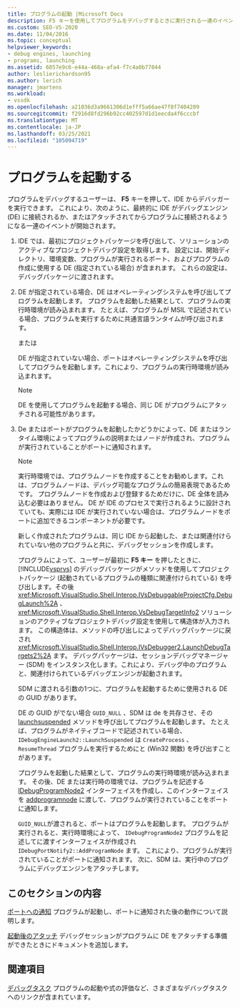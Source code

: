 ```yaml
---
title: プログラムの起動 |Microsoft Docs
description: F5 キーを使用してプログラムをデバッグするときに実行される一連のイベントについて説明します。
ms.custom: SEO-VS-2020
ms.date: 11/04/2016
ms.topic: conceptual
helpviewer_keywords:
- debug engines, launching
- programs, launching
ms.assetid: 6857e9c6-e44a-468a-afa4-f7c4a0b77844
author: leslierichardson95
ms.author: lerich
manager: jmartens
ms.workload:
- vssdk
ms.openlocfilehash: a21036d3a9661306d1efff5a66ae47f8f7404209
ms.sourcegitcommit: f2916d8fd296b92cc402597d1d1eecda4f6cccbf
ms.translationtype: MT
ms.contentlocale: ja-JP
ms.lasthandoff: 03/25/2021
ms.locfileid: "105094719"
---
```

# <a name="launch-a-program"></a>プログラムを起動する
プログラムをデバッグするユーザーは、 **F5** キーを押して、IDE からデバッガーを実行できます。 これにより、次のように、最終的に IDE がデバッグエンジン (DE) に接続されるか、またはアタッチされてからプログラムに接続されるようになる一連のイベントが開始されます。

1. IDE では、最初にプロジェクトパッケージを呼び出して、ソリューションのアクティブなプロジェクトデバッグ設定を取得します。 設定には、開始ディレクトリ、環境変数、プログラムが実行されるポート、およびプログラムの作成に使用する DE (指定されている場合) が含まれます。 これらの設定は、デバッグパッケージに渡されます。

2. DE が指定されている場合、DE はオペレーティングシステムを呼び出してプログラムを起動します。 プログラムを起動した結果として、プログラムの実行時環境が読み込まれます。 たとえば、プログラムが MSIL で記述されている場合、プログラムを実行するために共通言語ランタイムが呼び出されます。

    または

    DE が指定されていない場合、ポートはオペレーティングシステムを呼び出してプログラムを起動します。これにより、プログラムの実行時環境が読み込まれます。

   > [!NOTE]
   > DE を使用してプログラムを起動する場合、同じ DE がプログラムにアタッチされる可能性があります。

3. De またはポートがプログラムを起動したかどうかによって、DE またはランタイム環境によってプログラムの説明またはノードが作成され、プログラムが実行されていることがポートに通知されます。

   > [!NOTE]
   > 実行時環境では、プログラムノードを作成することをお勧めします。これは、プログラムノードは、デバッグ可能なプログラムの簡易表現であるためです。 プログラムノードを作成および登録するためだけに、DE 全体を読み込む必要はありません。 DE が IDE のプロセスで実行されるように設計されていても、実際には IDE が実行されていない場合は、プログラムノードをポートに追加できるコンポーネントが必要です。

   新しく作成されたプログラムは、同じ IDE から起動した、または関連付けられていない他のプログラムと共に、デバッグセッションを作成します。

   プログラムによって、ユーザーが最初に **F5 キー** を押したときに、 [!INCLUDE[vsprvs](../../code-quality/includes/vsprvs_md.md)] のデバッグパッケージがメソッドを使用してプロジェクトパッケージ (起動されているプログラムの種類に関連付けられている) を呼び出します。その後 <xref:Microsoft.VisualStudio.Shell.Interop.IVsDebuggableProjectCfg.DebugLaunch%2A> 、 <xref:Microsoft.VisualStudio.Shell.Interop.VsDebugTargetInfo2> ソリューションのアクティブなプロジェクトデバッグ設定を使用して構造体が入力されます。 この構造体は、メソッドの呼び出しによってデバッグパッケージに戻され <xref:Microsoft.VisualStudio.Shell.Interop.IVsDebugger2.LaunchDebugTargets2%2A> ます。 デバッグパッケージは、セッションデバッグマネージャー (SDM) をインスタンス化します。これにより、デバッグ中のプログラムと、関連付けられているデバッグエンジンが起動されます。

   SDM に渡される引数の1つに、プログラムを起動するために使用される DE の GUID があります。

   DE の GUID がでない場合 `GUID_NULL` 、SDM は de を共存させ、その [launchsuspended](../../extensibility/debugger/reference/idebugenginelaunch2-launchsuspended.md) メソッドを呼び出してプログラムを起動します。 たとえば、プログラムがネイティブコードで記述されている場合、 `IDebugEngineLaunch2::LaunchSuspended` は `CreateProcess` 、 `ResumeThread` プログラムを実行するためにと (Win32 関数) を呼び出すことがあります。

   プログラムを起動した結果として、プログラムの実行時環境が読み込まれます。 その後、DE または実行時の環境では、プログラムを記述する [IDebugProgramNode2](../../extensibility/debugger/reference/idebugprogramnode2.md) インターフェイスを作成し、このインターフェイスを [addprogramnode](../../extensibility/debugger/reference/idebugportnotify2-addprogramnode.md) に渡して、プログラムが実行されていることをポートに通知します。

   `GUID_NULL`が渡されると、ポートはプログラムを起動します。 プログラムが実行されると、実行時環境によって、 `IDebugProgramNode2` プログラムを記述してに渡すインターフェイスが作成され `IDebugPortNotify2::AddProgramNode` ます。 これにより、プログラムが実行されていることがポートに通知されます。 次に、SDM は、実行中のプログラムにデバッグエンジンをアタッチします。

## <a name="in-this-section"></a>このセクションの内容
 [ポートへの通知](../../extensibility/debugger/notifying-the-port.md) プログラムが起動し、ポートに通知された後の動作について説明します。

 [起動後のアタッチ](../../extensibility/debugger/attaching-after-a-launch.md) デバッグセッションがプログラムに DE をアタッチする準備ができたときにドキュメントを追加します。

## <a name="related-sections"></a>関連項目
 [デバッグタスク](../../extensibility/debugger/debugging-tasks.md) プログラムの起動や式の評価など、さまざまなデバッグタスクへのリンクが含まれています。
